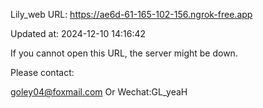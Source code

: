 Lily_web URL: https://ae6d-61-165-102-156.ngrok-free.app

Updated at: 2024-12-10 14:16:42

If you cannot open this URL, the server might be down.

Please contact: 

goley04@foxmail.com Or Wechat:GL_yeaH